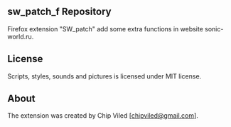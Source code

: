 ## sw_patch_f Repository 

Firefox extension "SW_patch" add some extra functions in website sonic-world.ru.


## License

Scripts, styles, sounds and pictures is licensed under MIT license.


## About

The extension was created by Chip Viled [chipviled@gmail.com].